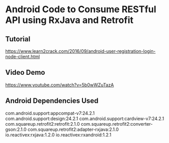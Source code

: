 # Android Code to Consume RESTful API using RxJava and Retrofit

Tutorial
--------

https://www.learn2crack.com/2016/09/android-user-registration-login-node-client.html

Video Demo
--------

https://www.youtube.com/watch?v=5b0wWZuTazA

Android Dependencies Used
--------

com.android.support:appcompat-v7:24.2.1
com.android.support:design:24.2.1
com.android.support:cardview-v7:24.2.1
com.squareup.retrofit2:retrofit:2.1.0
com.squareup.retrofit2:converter-gson:2.1.0
com.squareup.retrofit2:adapter-rxjava:2.1.0
io.reactivex:rxjava:1.2.0
io.reactivex:rxandroid:1.2.1
